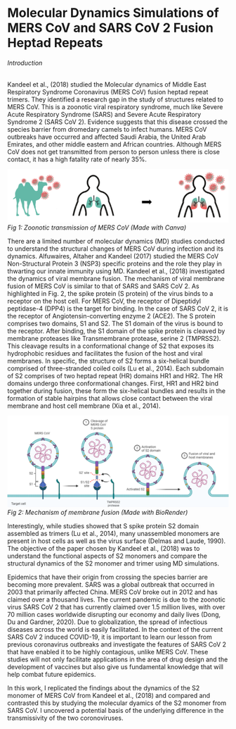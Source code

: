 # Molecular Dynamics Simulations of MERS CoV and SARS CoV 2 Fusion Heptad Repeats

###### Introduction


Kandeel et al., (2018) studied the Molecular dynamics of Middle East Respiratory Syndrome Coronavirus (MERS CoV) fusion heptad repeat trimers. They identified a research gap in the study of structures related to MERS CoV. This is a zoonotic viral respiratory syndrome, much like Severe Acute Respiratory Syndrome (SARS) and Severe Acute Respiratory Syndrome 2 (SARS CoV 2). Evidence suggests that this disease crossed the species barrier from dromedary camels to infect humans. MERS CoV outbreaks have occurred and affected Saudi Arabia, the United Arab Emirates, and other middle eastern and African countries. Although MERS CoV does not get transmitted from person to person unless there is close contact, it has a high fatality rate of nearly 35%. 

![](/Images/transmission.png)
_Fig 1: Zoonotic transmission of MERS CoV (Made with Canva)_

There are a limited number of molecular dynamics (MD) studies conducted to understand the structural changes of MERS CoV during infection and its dynamics. Alfuwaires, Altaher and Kandeel (2017) studied the MERS CoV Non-Structural Protein 3 (NSP3) specific proteins and the role they play in thwarting our innate immunity using MD. Kandeel et al., (2018) investigated the dynamics of viral membrane fusion. The mechanism of viral membrane fusion of MERS CoV is similar to that of SARS and SARS CoV 2. As highlighted in Fig. 2, the spike protein (S protein) of the virus binds to a receptor on the host cell. For MERS CoV, the receptor of Dipeptidyl peptidase-4 (DPP4) is the target for binding. In the case of SARS CoV 2, it is the receptor of Angiotensin-converting enzyme 2 (ACE2). The S protein comprises two domains, S1 and S2. The S1 domain of the virus is bound to the receptor. After binding, the S1 domain of the spike protein is cleaved by membrane proteases like Transmembrane protease, serine 2 (TMPRSS2). This cleavage results in a conformational change of S2 that exposes its hydrophobic residues and facilitates the fusion of the host and viral membranes. In specific, the structure of S2 forms a six-helical bundle comprised of three-stranded coiled coils (Lu et al., 2014). Each subdomain of S2 comprises of two heptad repeat (HR) domains HR1 and HR2. The HR domains undergo three conformational changes. First, HR1 and HR2 bind together during fusion, these form the six-helical bundles and results in the formation of stable hairpins that allows close contact between the viral membrane and host cell membrane (Xia et al., 2014).

![](/Images/MERSCoVMechanism.png)
_Fig 2: Mechanism of membrane fusion (Made with BioRender)_

Interestingly, while studies showed that S spike protein S2 domain assembled as trimers (Lu et al., 2014), many unassembled monomers are present in host cells as well as the virus surface (Delmas and Laude, 1990). The objective of the paper chosen by Kandeel et al., (2018) was to understand the functional aspects of S2 monomers and compare the structural dynamics of the S2 monomer and trimer using MD simulations. 

Epidemics that have their origin from crossing the species barrier are becoming more prevalent. SARS was a global outbreak that occurred in 2003 that primarily affected China. MERS CoV broke out in 2012 and has claimed over a thousand lives. The current pandemic is due to the zoonotic virus SARS CoV 2 that has currently claimed over 1.5 million lives, with over 70 million cases worldwide disrupting our economy and daily lives (Dong, Du and Gardner, 2020). Due to globalization, the spread of infectious diseases across the world is easily facilitated. In the context of the current SARS CoV 2 induced COVID-19, it is important to learn our lesson from previous coronavirus outbreaks and investigate the features of SARS CoV 2 that have enabled it to be highly contagious, unlike MERS CoV. These studies will not only facilitate applications in the area of drug design and the development of vaccines but also give us fundamental knowledge that will help combat future epidemics.

In this work, I replicated the findings about the dynamics of the S2 monomer of MERS CoV from Kandeel et al., (2018) and compared and contrasted this by studying the molecular dyamics of the S2 monomer from SARS CoV. I uncovered a potential basis of the underlying difference in the transmissivity of the two coronoviruses. 



